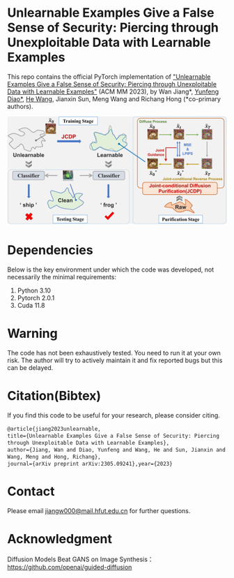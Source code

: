 # Unlearnable Examples Give a False Sense of Security: Piercing through Unexploitable Data with Learnable Examples

This repo contains the official PyTorch implementation of ["Unlearnable Examples Give a False Sense of Security: Piercing through Unexploitable Data with Learnable Examples"](https://arxiv.org/abs/2305.09241) (ACM MM 2023), by Wan Jiang*, [Yunfeng Diao*](http://faculty.hfut.edu.cn/diaoyunfeng/en/index.htm), [He Wang](https://drhewang.com/), Jianxin Sun, Meng Wang and Richang Hong (*co-primary authors).

![overview.png](https://github.com/jiangw-0/LE_JCDP/blob/main/imgs/overview.png)

# Dependencies

Below is the key environment under which the code was developed, not necessarily the minimal requirements:

1.  Python 3.10
2.  Pytorch 2.0.1
3.  Cuda 11.8


# Warning

The code has not been exhaustively tested. You need to run it at your own risk. The author will try to actively maintain it and fix reported bugs but this can be delayed.


# Citation(Bibtex)

If you find this code to be useful for your research, please consider citing.

```
@article{jiang2023unlearnable,
title={Unlearnable Examples Give a False Sense of Security: Piercing through Unexploitable Data with Learnable Examples},
author={Jiang, Wan and Diao, Yunfeng and Wang, He and Sun, Jianxin and Wang, Meng and Hong, Richang},
journal={arXiv preprint arXiv:2305.09241},year={2023}
```

# Contact

Please email <jiangw000@mail.hfut.edu.cn> for further questions.

# Acknowledgment

Diffusion Models Beat GANS on Image Synthesis：https://github.com/openai/guided-diffusion
